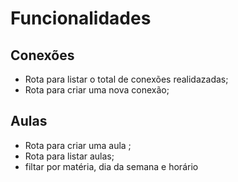 # Funcionalidades 


## Conexões
- Rota para listar o total de conexões realidazadas;
- Rota para criar uma nova conexão;

## Aulas 
- Rota para criar uma aula ;
- Rota para listar aulas;
 - filtar por matéria, dia da semana e horário


